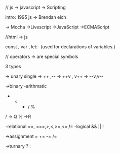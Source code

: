 // js -> javascript
-> Scripting

intro:
1995 js -> Brendan eich

-> Mocha
->Livescript
->JavaScript
->ECMAScript

//html -> js

const , var , let:- (used for declarations of variables.)

// operators -> are special symbols

3 types

-> unary 
single -> ++ ,--
-> ++v , v++
-> --v,v--

->binary
-arithmatic 
+ - * / %

/ -> Q
% ->R

-relational
==, ===,>,<,>=,<=,!=
-logical
&& || !

->assignment = += -= /=

->turnary
? :